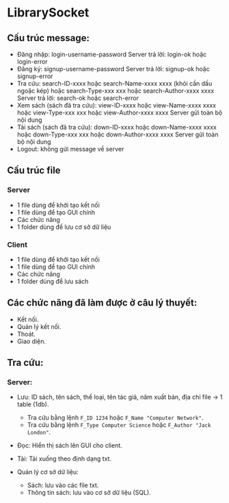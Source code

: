 # LibrarySocket

## Cấu trúc message:

- Đăng nhập: login-username-password
  Server trả lời: login-ok hoặc login-error
- Đăng ký: signup-username-password
  Server trả lời: signup-ok hoặc signup-error
- Tra cứu: search-ID-xxxx hoặc search-Name-xxxx xxxx (khỏi cần dấu ngoặc kép) hoặc search-Type-xxx xxx hoặc search-Author-xxxx xxxx
  Server trả lời: search-ok hoặc search-error
- Xem sách (sách đã tra cứu): view-ID-xxxx hoặc view-Name-xxxx xxxx hoặc view-Type-xxx xxx hoặc view-Author-xxxx xxxx
  Server gửi toàn bộ nội dung
- Tải sách (sách đã tra cứu): down-ID-xxxx hoặc down-Name-xxxx xxxx hoặc down-Type-xxx xxx hoặc down-Author-xxxx xxxx
  Server gửi toàn bộ nội dung
- Logout: không gửi message về server

## Cấu trúc file

### Server

- 1 file dùng để khởi tạo kết nối
- 1 file dùng để tạo GUI chính
- Các chức năng
- 1 folder dùng để lưu cơ sở dữ liệu

### Client

- 1 file dùng để khởi tạo kết nối
- 1 file dùng để tạo GUI chính
- Các chức năng
- 1 folder dùng để lưu sách

## Các chức năng đã làm được ở câu lý thuyết:

- Kết nối.
- Quản lý kết nối.
- Thoát.
- Giao diện.

## Tra cứu:

### Server:

- Lưu: ID sách, tên sách, thể loại, tên tác giả, năm xuất bản, địa chỉ file -> 1 table (1db).

  - Tra cứu bằng lệnh `F_ID 1234` hoặc `F_Name "Computer Network"`.
  - Tra cứu bằng lệnh `F_Type Computer Science` hoặc `F_Author "Jack London"`.

- Đọc: Hiển thị sách lên GUI cho client.
- Tải: Tải xuống theo định dạng txt.
- Quản lý cơ sở dữ liệu:
  - Sách: lưu vào các file txt.
  - Thông tin sách: lưu vào cơ sở dữ liệu (SQL).
